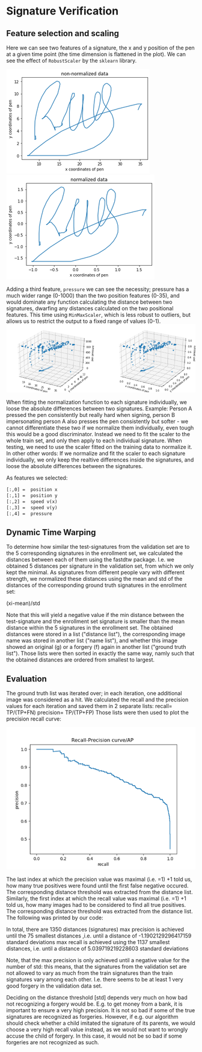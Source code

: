 # Signature Verification

## Feature selection and scaling
Here we can see two features of a signature, the x and y position of the pen at a given time point (the time dimension is flattened in the plot). We can see the effect of `RobustScaler` by the `sklearn` library. 

![](./report_figures/non_normalized.png)
![](./report_figures/normalized.png)

Adding a third feature, `pressure` we can see the necessity; pressure has a much wider range (0-1000) than the two position features (0-35), and would dominate any function calculating the distance between two signatures, dwarfing any distances calculated on the two positional features. This time using `MinMaxScaler`, which is less robust to outliers, but allows us to restrict the output to a fixed range of values (0-1).
![](./report_figures/min_max_scaler.png)

When fitting the normalization function to each signature individually, we loose the absolute differences between two signatures. Example: Person A pressed the pen consistently but really hard when signing, person B impersonating person A also presses the pen consistently but softer - we cannot differentiate these two if we normalize them individually, even tough this would be a good discriminator. Instead we need to fit the scaler to the whole train set, and only then apply to each individual signature. When testing, we need to use the scaler fitted on the training data to normalize it. In other other words: If we normalize and fit the scaler to each signature individually, we only keep the realtive differences inside the signatures, and loose the absolute differences between the signatures.

As features we selected:
```
[:,0] =  position x
[:,1] =  position y
[:,2] =  speed v(x)
[:,3] =  speed v(y) 
[:,4] =  pressure
```
## Dynamic Time Warping
To determine how similar the test-signatures from the validation set are to the 5 corresponding signatures in the enrollment set, we calculated the distances between each of them using the fastdtw package. I.e. we obtained 5 distances per signature in the validation set, from which we only kept the minimal. As signatures from different people vary with different strength, we normalized these distances using the mean and std of the distances of the corresponding ground truth signatures in the enrollment set: 

(xi-mean)/std 

Note that this will yield a negative value if the min distance between the test-signature and the enrollment set signature is smaller than the mean distance within the 5 signatures in the enrollment set. 
The obtained distances were stored in a list ("distance list"), the corresponding image name was stored in another list ("name list"), and whether this image showed an original (g) or a forgery (f) again in another list ("ground truth list"). Those lists were then sorted in exactly the same way, namly such that the obtained distances are ordered from smallest to largest. 

## Evaluation
The ground truth list was iterated over; in each iteration, one additional image was considered as a hit. We calculated the recall and the precision values for each iteration and saved them in 2 separate lists: 
recall= TP/(TP+FN)
precision= TP/(TP+FP)
Those lists were then used to plot the precision recall curve: 

![](./report_figures/precision_recall_curve.png)

The last index at which the precision value was maximal (i.e. =1) +1 told us, how many true positives were found until the first false negative occured. The corresponding distance threshold was extracted from the distance list. 
Similarly, the first index at which the recall value was maximal (i.e. =1) +1 told us, how many images had to be considered to find all true positives. The corresponding distance threshold was extracted from the distance list. 
The following was printed by our code:

In total, there are 1350 distances (signatures)
max precision is achieved until the 75 smallest distances ,i.e. until a distance of -1.1902129296417159 standard deviations
max recall is achieved using the 1137 smallest distances, i.e. until a distance of 5.039719219228603 standard deviations

Note, that the max precision is only achieved until a negative value for the number of std: this means, that the signatures from the validation set are not allowed to vary as much from the train signatures than the train signatures vary among each other. I.e. there seems to be at least 1 very good forgery in the validation data set. 

Deciding on the distance threshold [std] depends very much on how bad not recognizing a forgery would be. E.g. to get money from a bank, it is important to ensure a very high precision. It is not so bad if some of the true signatures are recognized as forgeries. However, if e.g. our algorithm should check whether a child imitated the signature of its parents, we would choose a very high recall value instead, as we would not want to wrongly accuse the child of forgery. In this case, it would not be so bad if some forgeries are not recognized as such. 

